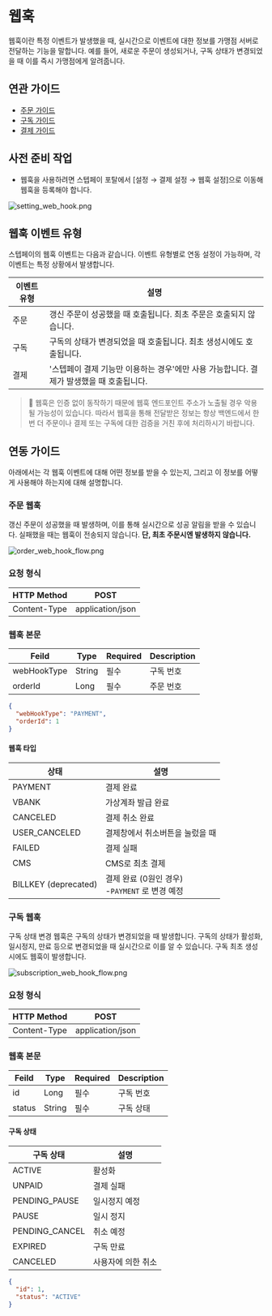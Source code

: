 # 웹훅

웹훅이란 특정 이벤트가 발생했을 때, 실시간으로 이벤트에 대한 정보를 가맹점 서버로 전달하는 기능을 말합니다. 
예를 들어, 새로운 주문이 생성되거나, 구독 상태가 변경되었을 때 이를 즉시 가맹점에게 알려줍니다.

## 연관 가이드

- [주문 가이드](./05_주문.md)
- [구독 가이드](./06_구독..md)
- [결제 가이드](./07-0_결제.md)

## 사전 준비 작업

- 웹훅을 사용하려면 스텝페이 포탈에서 [설정 → 결제 설정 → 웹훅 설정]으로 이동해 웹훅을 등록해야 합니다.

![setting_web_hook.png](https://dev-vercel-dev-steppaykr.vercel.app/api/localize?dir=08_webhook&name=setting_web_hook.png)

## 웹훅 이벤트 유형

스텝페이의 웹훅 이벤트는 다음과 같습니다. 이벤트 유형별로 연동 설정이 가능하며, 각 이벤트는 특정 상황에서 발생합니다.

| 이벤트 유형 | 설명                                                  |
|--------|-----------------------------------------------------|
| 주문     | 갱신 주문이 성공했을 때 호출됩니다. 최초 주문은 호출되지 않습니다.              |
| 구독     | 구독의 상태가 변경되었을 때 호출됩니다. 최초 생성시에도 호출됩니다.              |
| 결제     | '스텝페이 결제 기능만 이용하는 경우'에만 사용 가능합니다. 결제가 발생했을 때 호출됩니다. |

> 🚨 웹훅은 인증 없이 동작하기 때문에 웹훅 엔드포인트 주소가 노출될 경우 악용될 가능성이 있습니다. 따라서 웹훅을 통해 전달받은 정보는 항상 백엔드에서 한 번 더 주문이나 결제 또는 구독에 대한 검증을 거친 후에 처리하시기 바랍니다.


## 연동 가이드

아래에서는 각 웹훅 이벤트에 대해 어떤 정보를 받을 수 있는지, 그리고 이 정보를 어떻게 사용해야 하는지에 대해 설명합니다.

### 주문 웹훅

갱신 주문이 성공했을 때 발생하며, 이를 통해 실시간으로 성공 알림을 받을 수 있습니다. 실패했을 때는 웹훅이 전송되지 않습니다. **단, 최초 주문시엔 발생하지 않습니다.**

![order_web_hook_flow.png](https://dev-vercel-dev-steppaykr.vercel.app/api/localize?dir=08_webhook&name=order_web_hook_flow.png)

### 요청 형식

| HTTP Method  | POST             |
|--------------|------------------|
| Content-Type | application/json |

### 웹훅 본문

| Feild       | Type     | Required | Description |
|-------------|----------|----------|-------------|
| webHookType | String   | 필수       | 구독 번호       |
| orderId     | Long     | 필수       | 주문 번호       |


```json
{
  "webHookType": "PAYMENT",
  "orderId": 1
}
```

#### 웹훅 타입

| 상태                   | 설명                                   |
|----------------------|--------------------------------------|
| PAYMENT              | 결제 완료                                |
| VBANK                | 가상계좌 발급 완료                           |
| CANCELED             | 결제 취소 완료                             |
| USER_CANCELED        | 결제창에서 취소버튼을 눌렀을 때                    |
| FAILED               | 결제 실패                                |
| CMS                  | CMS로 최초 결제                           |
| BILLKEY (deprecated) | 결제 완료 (0원인 경우)<br>-`PAYMENT` 로 변경 예정 |

### 구독 웹훅

구독 상태 변경 웹훅은 구독의 상태가 변경되었을 때 발생합니다. 구독의 상태가 활성화, 일시정지, 만료 등으로 변경되었을 때 실시간으로 이를 알 수 있습니다. 구독 최초 생성 시에도 웹훅이 발생합니다.

![subscription_web_hook_flow.png](https://dev-vercel-dev-steppaykr.vercel.app/api/localize?dir=08_webhook&name=subscription_web_hook_flow.png)

### 요청 형식

| HTTP Method   | POST              |
|---------------|-------------------|
| Content-Type  | application/json  |

### 웹훅 본문

| Feild  | Type   | Required | Description |
|--------|--------|----------|-------------|
| id     | Long   | 필수       | 구독 번호       |
| status | String | 필수       | 구독 상태       |


#### 구독 상태

| 구독 상태          | 설명         |
|----------------|------------|
| ACTIVE         | 활성화        |
| UNPAID         | 결제 실패      |
| PENDING_PAUSE  | 일시정지 예정    |
| PAUSE          | 일시 정지      |
| PENDING_CANCEL | 취소 예정      |
| EXPIRED        | 구독 만료      |
| CANCELED       | 사용자에 의한 취소 |


```json
{
  "id": 1,
  "status": "ACTIVE"
}
```